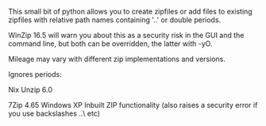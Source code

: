 This small bit of python allows you to create zipfiles or add files to existing zipfiles with relative path names containing '..' or double periods.

WinZip 16.5 will warn you about this as a security risk in the GUI and the command line, but both can be overridden, the latter with -yO.

Mileage may vary with different zip implementations and versions.

Ignores periods:

Nix Unzip 6.0

7Zip 4.65 
Windows XP Inbuilt ZIP functionality (also raises a security error if you use backslashes \..\ etc)